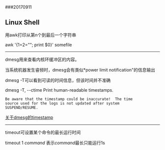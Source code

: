 ###20170911

## Linux Shell

用awk打印从第n个到最后一个字符串

awk '{$1=$2=""; print $0}' somefile

---

dmesg用来查看内核环缓冲区的内容。

当系统机器发生睿频时，dmesg会有类似*power limit notification"的信息输出

dmesg -T可以看到可读的时间信息，但该时间并不准确

dmesg -T, --ctime
    Print human-readable timestamps.

    Be aware that the timestamp could be inaccurate!  The time
    source used for the logs is not updated after system
    SUSPEND/RESUME.

[关于dmesg的timestamp](https://blog.tankywoo.com/2015/02/03/about-timestamp-in-dmesg.html)


---

timeout可设置某个命令的最长运行时间

timeout 1 *command* 表示*command*最长只能运行1s